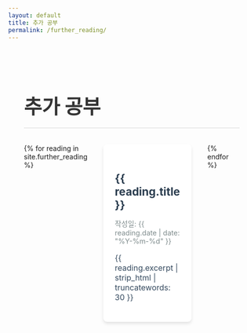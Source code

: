 ```yaml
---
layout: default
title: 추가 공부
permalink: /further_reading/
---
```

<style>
.page-container {
    max-width: 1200px;
    margin: 0 auto;
    padding: 2rem;
}
.page-title {
    font-size: 2.5rem;
    color: #333;
    margin-bottom: 2rem;
    text-align: left;
    border-bottom: 2px solid #eaeaea;
    padding-bottom: 1rem;
}
.readings-grid {
    display: grid;
    grid-template-columns: repeat(3, 1fr);
    gap: 2rem;
    margin-top: 2rem;
}
.reading-card {
    background-color: #fff;
    border-radius: 8px;
    box-shadow: 0 4px 6px rgba(0, 0, 0, 0.1);
    padding: 1.5rem;
    transition: transform 0.3s ease, box-shadow 0.3s ease;
    cursor: pointer;
}
.reading-card:hover {
    transform: translateY(-5px);
    box-shadow: 0 6px 12px rgba(0, 0, 0, 0.15);
}
.reading-title {
    font-size: 1.4rem;
    margin-bottom: 0.5rem;
}
.reading-title a {
    color: #2c3e50;
    text-decoration: none;
}
.reading-date {
    font-size: 0.9rem;
    color: #7f8c8d;
    margin-bottom: 1rem;
}
.reading-excerpt {
    font-size: 1rem;
    color: #34495e;
    margin-bottom: 1rem;
}
</style>

<div class="page-container">
    <h1 class="page-title">추가 공부</h1>
    <div class="readings-grid">
        {% for reading in site.further_reading %}
            <div class="reading-card" data-url="{{ reading.url | relative_url }}">
                <h2 class="reading-title"><a href="{{ reading.url | relative_url }}">{{ reading.title }}</a></h2>
                <p class="reading-date">작성일: {{ reading.date | date: "%Y-%m-%d" }}</p>
                <p class="reading-excerpt">{{ reading.excerpt | strip_html | truncatewords: 30 }}</p>
            </div>
        {% endfor %}
    </div>
</div>

<script>
document.querySelectorAll('.reading-card').forEach(function(card) {
    card.addEventListener('click', function(e) {
        if (!e.target.closest('a')) {
            window.location.href = this.getAttribute('data-url');
        }
    });
});
</script>